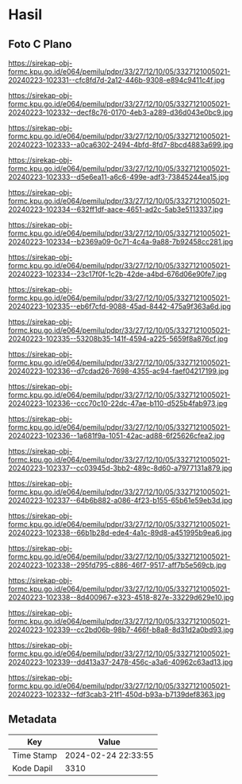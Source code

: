 # Hasil

## Foto C Plano

https://sirekap-obj-formc.kpu.go.id/e064/pemilu/pdpr/33/27/12/10/05/3327121005021-20240223-102331--cfc8fd7d-2a12-446b-9308-e894c9411c4f.jpg

https://sirekap-obj-formc.kpu.go.id/e064/pemilu/pdpr/33/27/12/10/05/3327121005021-20240223-102332--decf8c76-0170-4eb3-a289-d36d043e0bc9.jpg

https://sirekap-obj-formc.kpu.go.id/e064/pemilu/pdpr/33/27/12/10/05/3327121005021-20240223-102333--a0ca6302-2494-4bfd-8fd7-8bcd4883a699.jpg

https://sirekap-obj-formc.kpu.go.id/e064/pemilu/pdpr/33/27/12/10/05/3327121005021-20240223-102333--d5e6ea11-a6c6-499e-adf3-73845244ea15.jpg

https://sirekap-obj-formc.kpu.go.id/e064/pemilu/pdpr/33/27/12/10/05/3327121005021-20240223-102334--632ff1df-aace-4651-ad2c-5ab3e5113337.jpg

https://sirekap-obj-formc.kpu.go.id/e064/pemilu/pdpr/33/27/12/10/05/3327121005021-20240223-102334--b2369a09-0c71-4c4a-9a88-7b92458cc281.jpg

https://sirekap-obj-formc.kpu.go.id/e064/pemilu/pdpr/33/27/12/10/05/3327121005021-20240223-102334--23c17f0f-1c2b-42de-a4bd-676d06e90fe7.jpg

https://sirekap-obj-formc.kpu.go.id/e064/pemilu/pdpr/33/27/12/10/05/3327121005021-20240223-102335--eb6f7cfd-9088-45ad-8442-475a9f363a6d.jpg

https://sirekap-obj-formc.kpu.go.id/e064/pemilu/pdpr/33/27/12/10/05/3327121005021-20240223-102335--53208b35-141f-4594-a225-5659f8a876cf.jpg

https://sirekap-obj-formc.kpu.go.id/e064/pemilu/pdpr/33/27/12/10/05/3327121005021-20240223-102336--d7cdad26-7698-4355-ac94-faef04217199.jpg

https://sirekap-obj-formc.kpu.go.id/e064/pemilu/pdpr/33/27/12/10/05/3327121005021-20240223-102336--ccc70c10-22dc-47ae-b110-d525b4fab973.jpg

https://sirekap-obj-formc.kpu.go.id/e064/pemilu/pdpr/33/27/12/10/05/3327121005021-20240223-102336--1a681f9a-1051-42ac-ad88-6f25626cfea2.jpg

https://sirekap-obj-formc.kpu.go.id/e064/pemilu/pdpr/33/27/12/10/05/3327121005021-20240223-102337--cc03945d-3bb2-489c-8d60-a7977131a879.jpg

https://sirekap-obj-formc.kpu.go.id/e064/pemilu/pdpr/33/27/12/10/05/3327121005021-20240223-102337--64b6b882-a086-4f23-b155-65b61e59eb3d.jpg

https://sirekap-obj-formc.kpu.go.id/e064/pemilu/pdpr/33/27/12/10/05/3327121005021-20240223-102338--66b1b28d-ede4-4a1c-89d8-a451995b9ea6.jpg

https://sirekap-obj-formc.kpu.go.id/e064/pemilu/pdpr/33/27/12/10/05/3327121005021-20240223-102338--295fd795-c886-46f7-9517-aff7b5e569cb.jpg

https://sirekap-obj-formc.kpu.go.id/e064/pemilu/pdpr/33/27/12/10/05/3327121005021-20240223-102338--8d400967-e323-4518-827e-33229d629e10.jpg

https://sirekap-obj-formc.kpu.go.id/e064/pemilu/pdpr/33/27/12/10/05/3327121005021-20240223-102339--cc2bd06b-98b7-466f-b8a8-8d31d2a0bd93.jpg

https://sirekap-obj-formc.kpu.go.id/e064/pemilu/pdpr/33/27/12/10/05/3327121005021-20240223-102339--dd413a37-2478-456c-a3a6-40962c63ad13.jpg

https://sirekap-obj-formc.kpu.go.id/e064/pemilu/pdpr/33/27/12/10/05/3327121005021-20240223-102332--fdf3cab3-21f1-450d-b93a-b7139def8363.jpg


## Metadata

| Key        | Value               |
| ---------- | ------------------- |
| Time Stamp | 2024-02-24 22:33:55 |
| Kode Dapil | 3310                |



